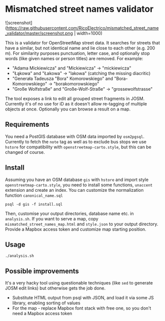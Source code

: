 # Mismatched street names validator
![screenshot](https://raw.githubusercontent.com/RicoElectrico/mismatched_street_name_validator/master/screenshot.png | width=1000)

This is a validator for OpenStreetMap street data. It searches for streets that have a similar, but not identical name and lie close to each other (e.g. 200 m).
For similarity purposes punctuation, letter case, and optionally stop words (like given names or person titles) are removed.
For example:  
* "Adama Mickiewicza" and "Mickiewicza" ->  "mickiewicza"
* "Łąkowa" and "Łakowa" ->  "lakowa" (catching the missing diacritic)
* "Generała Tadeusza "Bora" Komorowskiego" and "Bora-Komorowskiego" -> "borakomorowskiego"
* "Große Wolfstraße" and "Große-Wolf-Straße" -> "grossewolfstrasse"

The tool exposes a link to edit all grouped street fragments in JOSM. Currently it's of no use for iD as it doesn't allow re-tagging of multiple objects at once.
Optionally you can browse a result on a map.

## Requirements
You need a PostGIS database with OSM data imported by `osm2pgsql`. Currently to fetch the `note` tag as well as to exclude bus stops we use `hstore` for compatibility with `openstreetmap-carto.style`, but this can be changed of course.

## Install
Assuming you have an OSM database `gis` with `hstore` and import style `openstreetmap-carto.style`, you need to install some functions,  `unaccent` extension and create an index.
You can customize the normalization function `canonical_name.sql`

```
psql -d gis -f install.sql
```

Then, customise your output directories, database name etc. in `analysis.sh`.
If you want to serve a map, copy `mismatched_street_names_map.html` and `style.json` to your output directory. Provide a Mapbox access token and customize map starting position.
## Usage

```
./analysis.sh
```
## Possible improvements
It's a very hacky tool using questionable techniques (like `sed` to generate JOSM edit links) but otherwise gets the job done.
* Substitute HTML output from psql with JSON, and load it via some JS library, enabling sorting of values
* For the map - replace Mapbox font stack with free one, so you don't need a Mapbox access token
